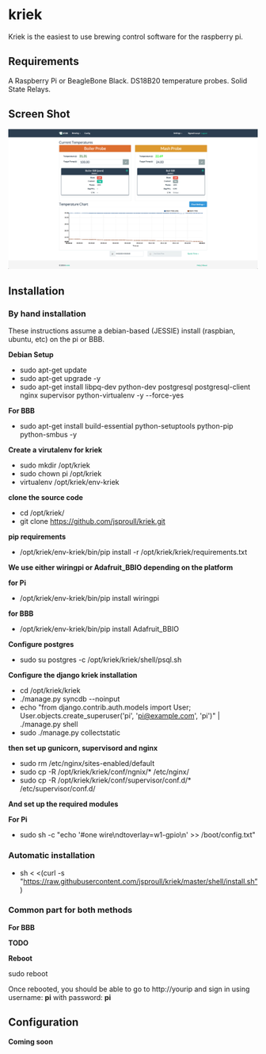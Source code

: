 kriek
=====

Kriek is the easiest to use brewing control software for the raspberry pi.

Requirements
------------

A Raspberry Pi or BeagleBone Black.
DS18B20 temperature probes.
Solid State Relays.


Screen Shot
-----------
![main screen](screenshots/main.png)

Installation
------------

### By hand installation ###

These instructions assume a debian-based (JESSIE) install (raspbian, ubuntu, etc) on the pi or BBB.

**Debian Setup**
* sudo apt-get update
* sudo apt-get upgrade -y
* sudo apt-get install libpq-dev python-dev postgresql postgresql-client nginx supervisor python-virtualenv -y --force-yes

**For BBB**
* sudo apt-get install build-essential python-setuptools python-pip python-smbus -y

**Create a virutalenv for kriek**

* sudo mkdir /opt/kriek
* sudo chown pi /opt/kriek
* virtualenv /opt/kriek/env-kriek

**clone the source code**

* cd /opt/kriek/
* git clone https://github.com/jsproull/kriek.git


**pip requirements**
* /opt/kriek/env-kriek/bin/pip install -r /opt/kriek/kriek/requirements.txt

**We use either wiringpi or Adafruit_BBIO depending on the platform**

**for Pi**

* /opt/kriek/env-kriek/bin/pip install wiringpi

**for BBB**

* /opt/kriek/env-kriek/bin/pip install Adafruit_BBIO

**Configure postgres**
* sudo su postgres -c /opt/kriek/kriek/shell/psql.sh

**Configure the django kriek installation**

* cd /opt/kriek/kriek
* ./manage.py syncdb  --noinput
* echo "from django.contrib.auth.models import User; User.objects.create_superuser('pi', 'pi@example.com', 'pi')" | ./manage.py shell
* sudo ./manage.py collectstatic

**then set up gunicorn, supervisord and nginx**

* sudo rm /etc/nginx/sites-enabled/default
* sudo cp -R /opt/kriek/kriek/conf/ngnix/* /etc/nginx/
* sudo cp -R /opt/kriek/kriek/conf/supervisor/conf.d/* /etc/supervisor/conf.d/

**And set up the required modules**

**For Pi**

* sudo sh -c "echo '#one wire\ndtoverlay=w1-gpio\n' >> /boot/config.txt"

### Automatic installation ###

* sh < <(curl -s "https://raw.githubusercontent.com/jsproull/kriek/master/shell/install.sh”)

### Common part for both methods ###

**For BBB**

**TODO**

**Reboot**

sudo reboot

Once rebooted, you should be able to go to http://yourip and sign in using username: **pi** with password: **pi**

**Configuration**
-------------

**Coming soon**

